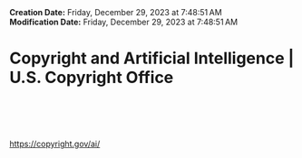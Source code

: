 <div><b>Creation Date:</b> Friday, December 29, 2023 at 7:48:51 AM<br></div>
<div><b>Modification Date:</b> Friday, December 29, 2023 at 7:48:51 AM<br></div>
<div><h1>Copyright and Artificial Intelligence | U.S. Copyright Office</h1><h1><br></h1></div>
<div><a href=https://copyright.gov/ai/>https://copyright.gov/ai/</a><br></div>

